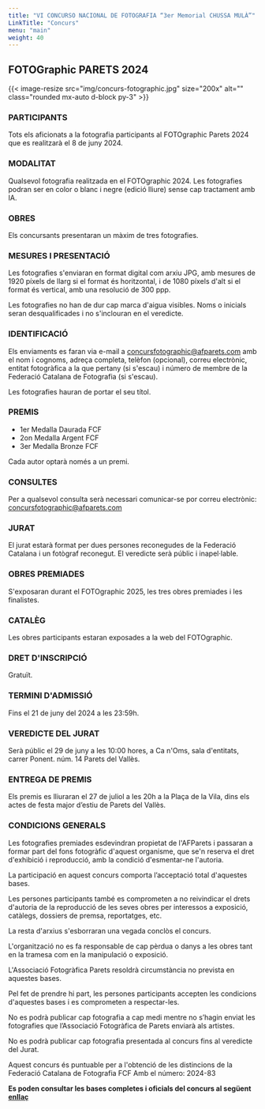 ```yaml
---
title: "VI CONCURSO NACIONAL DE FOTOGRAFIA “3er Memorial CHUSSA MULÀ”"
LinkTitle: "Concurs"
menu: "main"
weight: 40
---
```


## FOTOGraphic PARETS 2024

{{< image-resize src="img/concurs-fotographic.jpg" size="200x" alt="" class="rounded mx-auto d-block py-3" >}}

### PARTICIPANTS

Tots els aficionats a la fotografia participants al FOTOgraphic Parets 2024 que es realitzarà el 8 de juny 2024.

### MODALITAT

Qualsevol fotografia realitzada en el FOTOgraphic 2024.
Les fotografies podran ser en color o blanc i negre (edició lliure) sense cap tractament amb IA.

### OBRES

Els concursants presentaran un màxim de tres fotografies.

### MESURES I PRESENTACIÓ

Les fotografies s'enviaran en format digital com arxiu JPG, amb mesures de 1920 píxels de llarg si el format és horitzontal, i de 1080 píxels d'alt si el format és vertical, amb una resolució de 300 ppp.

Les fotografies no han de dur cap marca d'aigua visibles. Noms o inicials seran desqualificades i no s'inclouran en el veredicte.

### IDENTIFICACIÓ

Els enviaments es faran via e-mail a [concursfotographic@afparets.com](mailto:concursfotographic@afparets.com)
amb el nom i cognoms, adreça completa, telèfon (opcional), correu electrònic, entitat fotogràfica a la que pertany (si s'escau) i número de membre de la Federació Catalana de Fotografia (si s'escau).

Les fotografies hauran de portar el seu títol.

### PREMIS

- 1er Medalla Daurada FCF
- 2on Medalla Argent FCF
- 3er Medalla Bronze FCF

Cada autor optarà només a un premi.

### CONSULTES

Per a qualsevol consulta serà necessari comunicar-se por correu electrònic:
[concursfotographic@afparets.com](mailto:concursfotographic@afparets.com)

### JURAT

El jurat estarà format per dues persones reconegudes de la Federació Catalana i un fotògraf reconegut. El veredicte serà públic i inapel·lable.

### OBRES PREMIADES

S'exposaran durant el FOTOgraphic 2025, les tres obres premiades i les finalistes.

### CATALÈG

Les obres participants estaran exposades a la web del FOTOgraphic.

### DRET D'INSCRIPCIÓ

Gratuït.

### TERMINI D'ADMISSIÓ

Fins el 21 de juny del 2024 a les 23:59h.

### VEREDICTE DEL JURAT

Serà públic el 29 de juny a les 10:00 hores, a Ca n'Oms, sala d'entitats, carrer Ponent. núm. 14 Parets del Vallès.

### ENTREGA DE PREMIS

Els premis es lliuraran el 27 de juliol a les 20h a la Plaça de la Vila, dins els actes de festa major d’estiu
de Parets del Vallès.

### CONDICIONS GENERALS

Les fotografies premiades esdevindran propietat de l'AFParets i passaran a formar part del fons fotogràfic d'aquest organisme, que se'n reserva el dret d'exhibició i reproducció, amb la condició d'esmentar-ne l'autoria.

La participació en aquest concurs comporta l’acceptació total d'aquestes bases.

Les persones participants també es comprometen a no reivindicar el drets d'autoria de la reproducció de les seves obres per interessos a exposició, catàlegs, dossiers de premsa, reportatges, etc.

La resta d'arxius s'esborraran una vegada conclòs el concurs.

L'organització no es fa responsable de cap pèrdua o danys a les obres tant en la tramesa com en la manipulació o exposició.

L'Associació Fotogràfica Parets resoldrà circumstància no prevista en aquestes bases.

Pel fet de prendre hi part, les persones participants accepten les condicions d'aquestes bases i es comprometen a respectar-les.

No es podrà publicar cap fotografia a cap medi mentre no s’hagin enviat les fotografies que l’Associació Fotogràfica de Parets enviarà als artistes.

No es podrà publicar cap fotografia presentada al concurs fins al veredicte del Jurat.

Aquest concurs és puntuable per a l'obtenció de les distincions de la Federació Catalana de Fotografia FCF Amb el número: 2024-83

**Es poden consultar les bases completes i oficials del concurs al següent [enllaç](/pdf/ConcursFOTOgraphic24.pdf)**
